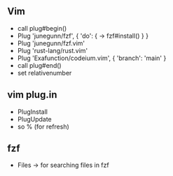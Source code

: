 ## Vim 
- call plug#begin()
- Plug 'junegunn/fzf', { 'do': { -> fzf#install() } }
- Plug 'junegunn/fzf.vim'
- Plug 'rust-lang/rust.vim'
- Plug 'Exafunction/codeium.vim', { 'branch': 'main' }
- call plug#end()
- set relativenumber

## vim plug.in 
- PlugInstall
- PlugUpdate
- so % (for refresh)

## fzf
- Files -> for searching files in fzf
